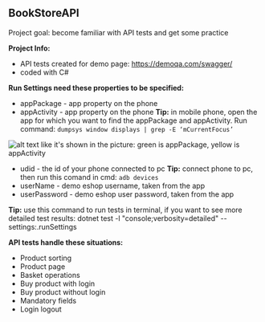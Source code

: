 ## BookStoreAPI
Project goal: become familiar with API tests and get some practice 

**Project Info:**
- API tests created for demo page: https://demoqa.com/swagger/
- coded with C#

**Run Settings need these properties to be specified:**
- appPackage - app property on the phone
- appActivity - app property on the phone
**Tip:** in mobile phone, open the app for which you want to find the appPackage and appActivity. Run command: `dumpsys window displays | grep -E ‘mCurrentFocus’`

![alt text](image.png)
like it's shown in the picture: green is appPackage, yellow is appActivity

- udid - the id of your phone connected to pc **Tip:** connect phone to pc, then run this comand in cmd: `adb devices`
- userName - demo eshop username, taken from the app
- userPassword - demo eshop user password, taken from the app

**Tip:** use this command to run tests in terminal, if you want to see more detailed test results: dotnet test -l "console;verbosity=detailed" --settings:.runSettings

**API tests handle these situations:**
- Product sorting
- Product page
- Basket operations
- Buy product with login
- Buy product without login
- Mandatory fields
- Login logout



  
